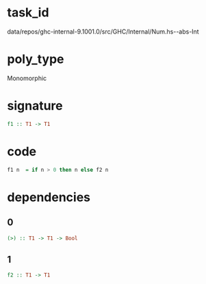 
# task_id
data/repos/ghc-internal-9.1001.0/src/GHC/Internal/Num.hs--abs-Int

# poly_type
Monomorphic

# signature
```haskell
f1 :: T1 -> T1
```   

# code
```haskell
f1 n  = if n > 0 then n else f2 n
```

# dependencies
## 0
```haskell
(>) :: T1 -> T1 -> Bool
```
## 1
```haskell
f2 :: T1 -> T1
```
